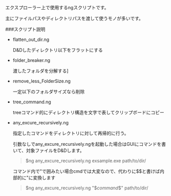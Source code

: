 エクスプローラー上で使用するngスクリプトです。

主にファイルパスやディレクトリパスを渡して使うモノが多いです。

###スクリプト説明

* flatten_out_dir.ng

    D&Dしたディレクトリ以下をフラットにする

* folder_breaker.ng

    渡したフォルダを分解する]

* remove_less_FolderSize.ng

    一定以下のフォルダサイズなら削除

* tree_command.ng

    treeコマンド的にディレクトリ構造を文字で表してクリップボードにコピー

* any_excure_recursively.ng

    指定したコマンドをディレクトリに対して再帰的に行う。

    引数なしでany_excure_recursively.ngを起動した場合はGUIにコマンドを書いて、対象ファイルをD&Dします。

    >$ng any_excure_recursively.ng exsample.exe path/to/dir/

    コマンド内で"で囲みたい場合cmdでは大変なので、代わりに$$と書けば内部的に"に変換します

    >$ng any_excure_recursively.ng "$$command$$" path/to/dir/
